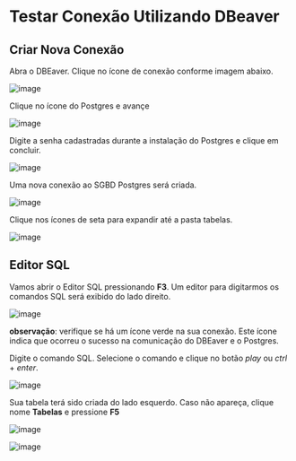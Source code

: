 # Testar Conexão Utilizando DBeaver

## Criar Nova Conexão

Abra o DBEaver. Clique no ícone de conexão conforme imagem abaixo.

![image](https://github.com/javajdk2023/j05032024/assets/130251409/8f36af96-9bfe-4301-b33e-6fb5b4cfc4a9)


Clique no ícone do Postgres e avançe

![image](https://github.com/javajdk2023/j05032024/assets/130251409/a830c41e-48f8-4939-b0a3-2312a01a6250)


Digite a senha cadastradas durante a instalação do Postgres e clique em concluir.

![image](https://github.com/javajdk2023/j05032024/assets/130251409/e128aad8-1e27-42de-892b-01d65cbaf1c5)


Uma nova conexão ao SGBD Postgres será criada.

![image](https://github.com/javajdk2023/j05032024/assets/130251409/ef7463be-8a87-44e5-87a5-654c3f606ca9)

Clique nos ícones de seta para expandir até a pasta tabelas.

![image](https://github.com/javajdk2023/j05032024/assets/130251409/375223d2-1894-4f6f-ae59-bab2da7cd27c)

## Editor SQL

Vamos abrir o Editor SQL pressionando **F3**. Um editor para digitarmos os comandos SQL será exibido do lado direito.

![image](https://github.com/javajdk2023/j05032024/assets/130251409/88a33714-5dcb-4803-b255-e2d969f1b815)

**observação**: verifique se há um ícone verde na sua conexão. Este ícone indica que ocorreu o sucesso na comunicação do DBEaver e o Postgres.

Digite o comando SQL. Selecione o comando e clique no botão *play* ou *ctrl* + *enter*.

![image](https://github.com/javajdk2023/j05032024/assets/130251409/7ae69444-d97a-4488-b222-903b4eeb66cb)


Sua tabela terá sido criada do lado esquerdo. Caso não apareça, clique nome **Tabelas**  e pressione **F5**

![image](https://github.com/javajdk2023/j05032024/assets/130251409/9809b2d8-cccf-4472-bb5d-a5581fa813bd)

![image](https://github.com/javajdk2023/j05032024/assets/130251409/3ab23949-24be-41a8-8a15-ac7a12a8c268)



